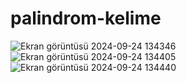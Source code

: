 # palindrom-kelime
![Ekran görüntüsü 2024-09-24 134346](https://github.com/user-attachments/assets/53c01e7b-e05c-4b16-9048-213305b500a1)
![Ekran görüntüsü 2024-09-24 134405](https://github.com/user-attachments/assets/497c5b19-9520-4b22-8e76-3c179d875d22)
![Ekran görüntüsü 2024-09-24 134440](https://github.com/user-attachments/assets/7270325d-f92c-4b8c-a78b-1709a1ae70de)
